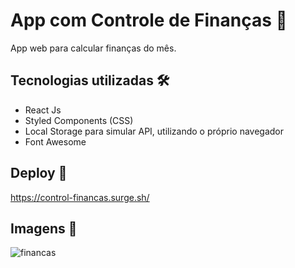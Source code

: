 # App com Controle de Finanças 🧾

App web para calcular finanças do mês. 

## Tecnologias utilizadas 🛠
- React Js 
- Styled Components (CSS) 
- Local Storage para simular API, utilizando o próprio navegador
- Font Awesome


## Deploy 🔗
https://control-financas.surge.sh/

## Imagens 📸
![financas](https://user-images.githubusercontent.com/104602579/178145873-2099ee77-c597-4ec0-b971-4507e80df79d.PNG)


